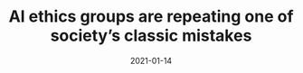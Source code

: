 ---
title: "AI ethics groups are repeating one of society’s classic mistakes"
authors:
    - "Abhishek Gupta"
    - "Victoria Heath"
categories: 
    - "AI"
    - "algorithms"
    - "ethics"
link: "https://www.technologyreview.com/2020/09/14/1008323/ai-ethics-representation-artificial-intelligence-opinion/"
date: "2021-01-14"
---